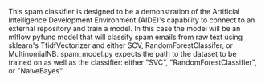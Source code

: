 This spam classifier is designed to be a demonstration of the Artificial Intelligence Development Environment (AIDE)'s capability to connect to an external repository and train a model. In this case the model will be an mlflow pyfunc model that will classify spam emails from raw text using sklearn's TfidfVectorizer and either SCV, RandomForestClassifer, or MultinomialNB. spam_model.py expects the path to the dataset to be trained on as well as the classifier: either "SVC", "RandomForestClassifier", or "NaiveBayes"
